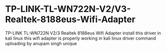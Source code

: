 # TP-LINK-TL-WN722N-V2/V3-Realtek-8188eus-Wifi-Adapter
TP-LINK TL-WN722N V2/3 Realtek 8188eus Wifi Adapter install this driver in kali linux this wifi adapter is properly  working in kali linux driver command uploading by anupam singh unique
